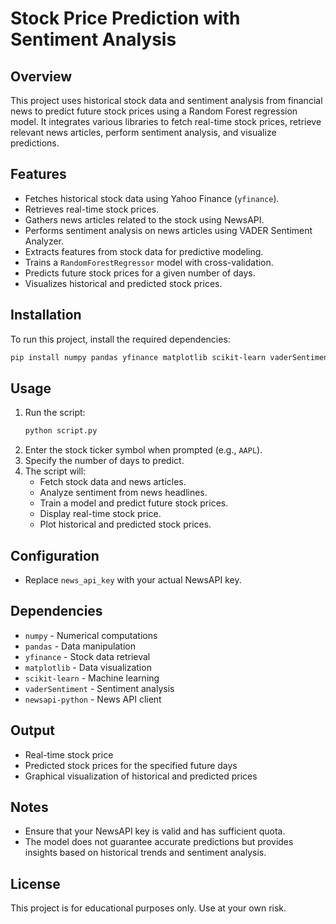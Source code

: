 # Stock Price Prediction with Sentiment Analysis

## Overview
This project uses historical stock data and sentiment analysis from financial news to predict future stock prices using a Random Forest regression model. It integrates various libraries to fetch real-time stock prices, retrieve relevant news articles, perform sentiment analysis, and visualize predictions.

## Features
- Fetches historical stock data using Yahoo Finance (`yfinance`).
- Retrieves real-time stock prices.
- Gathers news articles related to the stock using NewsAPI.
- Performs sentiment analysis on news articles using VADER Sentiment Analyzer.
- Extracts features from stock data for predictive modeling.
- Trains a `RandomForestRegressor` model with cross-validation.
- Predicts future stock prices for a given number of days.
- Visualizes historical and predicted stock prices.

## Installation
To run this project, install the required dependencies:

```sh
pip install numpy pandas yfinance matplotlib scikit-learn vaderSentiment newsapi-python
```

## Usage
1. Run the script:
   ```sh
   python script.py
   ```
2. Enter the stock ticker symbol when prompted (e.g., `AAPL`).
3. Specify the number of days to predict.
4. The script will:
   - Fetch stock data and news articles.
   - Analyze sentiment from news headlines.
   - Train a model and predict future stock prices.
   - Display real-time stock price.
   - Plot historical and predicted stock prices.

## Configuration
- Replace `news_api_key` with your actual NewsAPI key.

## Dependencies
- `numpy` - Numerical computations
- `pandas` - Data manipulation
- `yfinance` - Stock data retrieval
- `matplotlib` - Data visualization
- `scikit-learn` - Machine learning
- `vaderSentiment` - Sentiment analysis
- `newsapi-python` - News API client

## Output
- Real-time stock price
- Predicted stock prices for the specified future days
- Graphical visualization of historical and predicted prices

## Notes
- Ensure that your NewsAPI key is valid and has sufficient quota.
- The model does not guarantee accurate predictions but provides insights based on historical trends and sentiment analysis.

## License
This project is for educational purposes only. Use at your own risk.

